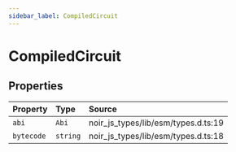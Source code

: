 ```yaml
---
sidebar_label: CompiledCircuit
---
```


# CompiledCircuit

## Properties

| Property | Type | Source |
| :------ | :------ | :------ |
| `abi` | `Abi` | noir\_js\_types/lib/esm/types.d.ts:19 |
| `bytecode` | `string` | noir\_js\_types/lib/esm/types.d.ts:18 |
